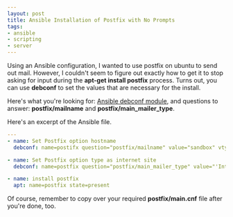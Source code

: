 ```yaml
---
layout: post
title: Ansible Installation of Postfix with No Prompts
tags:
- ansible
- scripting
- server
---
```


Using an Ansible configuration, I wanted to use postfix on ubuntu to send out mail.  However, I couldn't seem to figure out exactly how to get it to stop asking for input during the **apt-get install postfix** process.  Turns out, you can use **debconf** to set the values that are necessary for the install.  

Here's what you're looking for:
[Ansible debconf module](http://docs.ansible.com/debconf_module.html), and questions to answer: **postfix/mailname** and **postfix/main_mailer_type**.

Here's an excerpt of the Ansible file.
    
```yaml
---
- name: Set Postfix option hostname
  debconf: name=postifx question="postfix/mailname" value="sandbox" vtype="string"

- name: Set Postfix option type as internet site
  debconf: name=postfix question="postfix/main_mailer_type" value="'Internet Site'" vtype="string"

- name: install postfix
  apt: name=postfix state=present
```

Of course, remember to copy over your required **postfix/main.cnf** file after you're done, too.
